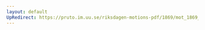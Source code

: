 ```yaml
---
layout: default
UpRedirect: https://pruto.im.uu.se/riksdagen-motions-pdf/1869/mot_1869__ak__110.pdf
---
```

